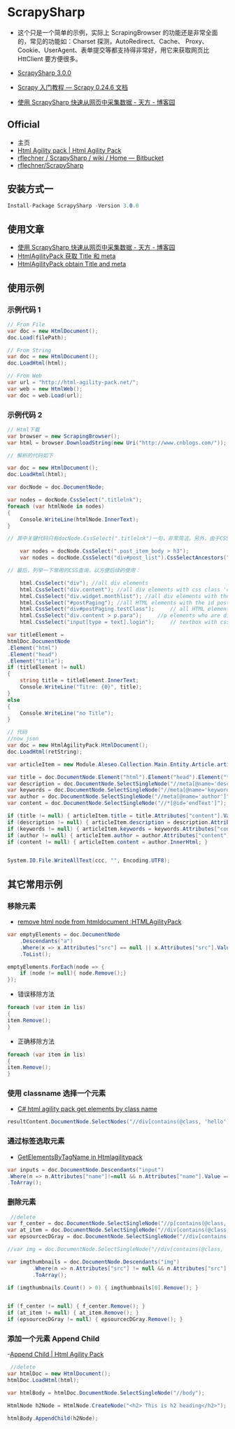 # ScrapySharp

- 这个只是一个简单的示例，实际上 ScrapingBrowser 的功能还是非常全面的，常见的功能如：Charset 探测，AutoRedirect、Cache、 Proxy、Cookie、UserAgent、表单提交等都支持得非常好，用它来获取网页比 HttClient 要方便很多。

- [ScrapySharp 3.0.0](https://www.nuget.org/packages/ScrapySharp)
- [Scrapy 入门教程 &mdash; Scrapy 0.24.6 文档](https://scrapy-chs.readthedocs.io/zh_CN/0.24/intro/tutorial.html)
- [使用 ScrapySharp 快速从网页中采集数据 - 天方 - 博客园](https://www.cnblogs.com/TianFang/p/4804289.html)

## Official

- 主页
- [Html Agility pack | Html Agility Pack](https://html-agility-pack.net/)
- [rflechner / ScrapySharp / wiki / Home &mdash; Bitbucket](https://bitbucket.org/rflechner/scrapysharp/wiki/Home)
- [rflechner/ScrapySharp](https://github.com/rflechner/ScrapySharp)

## 安装方式一

```C#
Install-Package ScrapySharp -Version 3.0.0
```

## 使用文章

- [使用 ScrapySharp 快速从网页中采集数据 - 天方 - 博客园](https://www.cnblogs.com/TianFang/p/4804289.html)
- [HtmlAgilityPack 获取 Title 和 meta](https://html-agility-pack.net/zh-CN/knowledge-base/17606247/)
- [HtmlAgilityPack obtain Title and meta](https://stackoverflow.com/questions/17606247/htmlagilitypack-obtain-title-and-meta)

## 使用示例

### 示例代码 1

```c#
// From File
var doc = new HtmlDocument();
doc.Load(filePath);

// From String
var doc = new HtmlDocument();
doc.LoadHtml(html);

// From Web
var url = "http://html-agility-pack.net/";
var web = new HtmlWeb();
var doc = web.Load(url);
```

### 示例代码 2

```C#
// Html下载
var browser = new ScrapingBrowser();
var html = browser.DownloadString(new Uri("http://www.cnblogs.com/"));

// 解析的代码如下

var doc = new HtmlDocument();
doc.LoadHtml(html);

var docNode = doc.DocumentNode;

var nodes = docNode.CssSelect(".titlelnk");
foreach (var htmlNode in nodes)
{
    Console.WriteLine(htmlNode.InnerText);
}

// 其中关键代码只有docNode.CssSelect(".titlelnk")一句，非常简洁。另外，由于CSS方式比较灵活，如下方式也能获取到标题

    var nodes = docNode.CssSelect(".post_item_body > h3");
    var nodes = docNode.CssSelect("div#post_list").CssSelectAncestors("h3");

// 最后，列举一下常用的CSS查询，以方便后续的使用：

    html.CssSelect("div"); //all div elements
    html.CssSelect("div.content"); //all div elements with css class 'content'
    html.CssSelect("div.widget.monthlist"); //all div elements with the both css class
    html.CssSelect("#postPaging"); //all HTML elements with the id postPaging
    html.CssSelect("div#postPaging.testClass");     // all HTML elements with the id postPaging and css class testClass
    html.CssSelect("div.content > p.para");     //p elements who are direct children of div elements with css class 'content'
    html.CssSelect("input[type = text].login");     // textbox with css class login

var titleElement =
htmlDoc.DocumentNode
.Element("html")
.Element("head")
.Element("title");
if (titleElement != null)
{
    string title = titleElement.InnerText;
    Console.WriteLine("Titre: {0}", title);
}
else
{
    Console.WriteLine("no Title");
}

// 代码
//now json
var doc = new HtmlAgilityPack.HtmlDocument();
doc.LoadHtml(retString);

var articleItem = new Module.Aleseo.Collection.Main.Entity.Article.articleItem();

var title = doc.DocumentNode.Element("html").Element("head").Element("title");
var description = doc.DocumentNode.SelectSingleNode("//meta[@name='description']");
var keywords = doc.DocumentNode.SelectSingleNode("//meta[@name='keywords']");
var author = doc.DocumentNode.SelectSingleNode("//meta[@name='author']");
var content = doc.DocumentNode.SelectSingleNode("//*[@id='endText']");

if (title != null) { articleItem.title = title.Attributes["content"].Value; }
if (description != null) { articleItem.description = description.Attributes["content"].Value; }
if (keywords != null) { articleItem.keywords = keywords.Attributes["content"].Value; }
if (author != null) { articleItem.author = author.Attributes["content"].Value; }
if (content != null) { articleItem.content = author.InnerHtml; }


System.IO.File.WriteAllText(ccc, "", Encoding.UTF8);

```

## 其它常用示例

### 移除元素

- [remove html node from htmldocument :HTMLAgilityPack](https://stackoverflow.com/questions/12106280/remove-html-node-from-htmldocument-htmlagilitypack)

```C#
var emptyElements = doc.DocumentNode
    .Descendants("a")
    .Where(x => x.Attributes["src"] == null || x.Attributes["src"].Value == String.Empty)
    .ToList();

emptyElements.ForEach(node => {
    if (node != null){ node.Remove();}
});

```

- 错误移除方法

```c#
foreach (var item in lis)
{
item.Remove();
}
```

- 正确移除方法

```c#
foreach (var item in lis)
{
item.Remove();
}
```

### 使用 classname 选择一个元素

- [C# html agility pack get elements by class name](https://html-agility-pack.net/knowledge-base/36711680/csharp-html-agility-pack-get-elements-by-class-name)

```c#
resultContent.DocumentNode.SelectNodes("//div[contains(@class, 'hello')]"))
```

### 通过标签选取元素

- [GetElementsByTagName in Htmlagilitypack](https://stackoverflow.com/questions/10260255/getelementsbytagname-in-htmlagilitypack)

```C#
var inputs = doc.DocumentNode.Descendants("input")
.Where(n => n.Attributes["name"]!=null && n.Attributes["name"].Value == "sometext")
.ToArray();
```

### 删除元素

```C#
 //delete
var f_center = doc.DocumentNode.SelectSingleNode("//p[contains(@class, 'f_center')]");
var at_item = doc.DocumentNode.SelectSingleNode("//div[contains(@class, 'at_item right_ad_item')]");
var epsourcecDGray = doc.DocumentNode.SelectSingleNode("//div[contains(@class, 'ep-source cDGray')]");

//var img = doc.DocumentNode.SelectSingleNode("//div[contains(@class, 'ep-source cDGray')]");

var imgthumbnails = doc.DocumentNode.Descendants("img")
        .Where(n => n.Attributes["src"] != null && n.Attributes["src"].Value.Contains("thumbnail=550x0"))
        .ToArray();

if (imgthumbnails.Count() > 0) { imgthumbnails[0].Remove(); }


if (f_center != null) { f_center.Remove(); }
if (at_item != null) { at_item.Remove(); }
if (epsourcecDGray != null) { epsourcecDGray.Remove(); }
```

### 添加一个元素 Append Child

-[Append Child | Html Agility Pack](https://html-agility-pack.net/append-child)

```C#
 //delete
var htmlDoc = new HtmlDocument();
htmlDoc.LoadHtml(html);

var htmlBody = htmlDoc.DocumentNode.SelectSingleNode("//body");

HtmlNode h2Node = HtmlNode.CreateNode("<h2> This is h2 heading</h2>");

htmlBody.AppendChild(h2Node);
```
